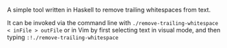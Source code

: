 A simple tool written in Haskell to remove trailing whitespaces from text.

It can be invoked via the command line with
`./remove-trailing-whitespace < inFile > outFile`
or in Vim by first selecting text in visual mode, and then typing
`:!./remove-trailing-whitespace`
